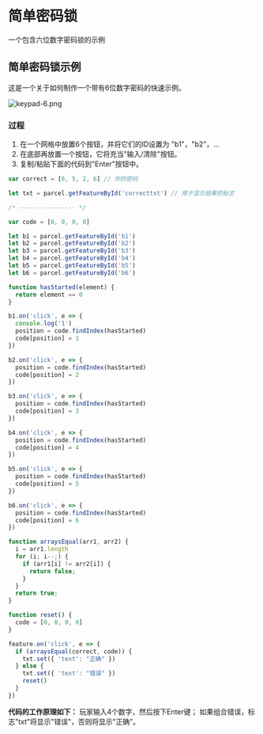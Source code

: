 # 简单密码锁
一个包含六位数字密码锁的示例

## 简单密码锁示例
这是一个关于如何制作一个带有6位数字密码的快速示例。

![keypad-6.png](/keypad-6.png)

### 过程
1. 在一个网格中放置6个按钮，并将它们的ID设置为 "b1"，"b2"，...
2. 在底部再放置一个按钮，它将充当"输入/清除"按钮。
3. 复制/粘贴下面的代码到"Enter"按钮中。

```js
var correct = [6, 5, 2, 6] // 你的密码

let txt = parcel.getFeatureById('correcttxt') // 用于显示结果的标志

/* ---------------- */

var code = [0, 0, 0, 0]

let b1 = parcel.getFeatureById('b1')
let b2 = parcel.getFeatureById('b2')
let b3 = parcel.getFeatureById('b3')
let b4 = parcel.getFeatureById('b4')
let b5 = parcel.getFeatureById('b5')
let b6 = parcel.getFeatureById('b6')

function hasStarted(element) {
  return element == 0
}

b1.on('click', e => {
  console.log('1')
  position = code.findIndex(hasStarted)
  code[position] = 1
})

b2.on('click', e => {
  position = code.findIndex(hasStarted)
  code[position] = 2
})

b3.on('click', e => {
  position = code.findIndex(hasStarted)
  code[position] = 3
})

b4.on('click', e => {
  position = code.findIndex(hasStarted)
  code[position] = 4
})

b5.on('click', e => {
  position = code.findIndex(hasStarted)
  code[position] = 5
})

b6.on('click', e => {
  position = code.findIndex(hasStarted)
  code[position] = 6
})

function arraysEqual(arr1, arr2) {
  i = arr1.length
  for (i; i--;) {
    if (arr1[i] != arr2[i]) {
      return false;
    }
  }
  return true;
}

function reset() {
  code = [0, 0, 0, 0]
}

feature.on('click', e => {
  if (arraysEqual(correct, code)) {
    txt.set({ 'text': "正确" })
  } else {
    txt.set({ 'text': "错误" })
    reset()
  }
})
```

**代码的工作原理如下：**
玩家输入4个数字，然后按下Enter键；
如果组合错误，标志"txt"将显示"错误"，否则将显示"正确"。